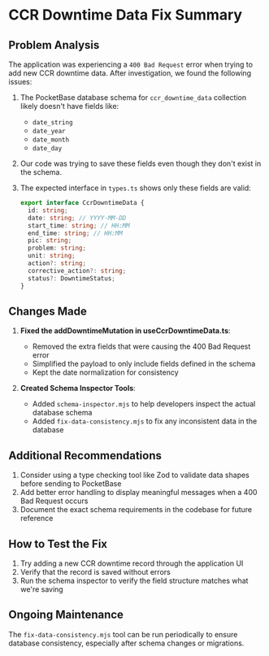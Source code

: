 # CCR Downtime Data Fix Summary

## Problem Analysis

The application was experiencing a `400 Bad Request` error when trying to add new CCR downtime data. After investigation, we found the following issues:

1. The PocketBase database schema for `ccr_downtime_data` collection likely doesn't have fields like:
   - `date_string`
   - `date_year`
   - `date_month`
   - `date_day`

2. Our code was trying to save these fields even though they don't exist in the schema.

3. The expected interface in `types.ts` shows only these fields are valid:
   ```typescript
   export interface CcrDowntimeData {
     id: string;
     date: string; // YYYY-MM-DD
     start_time: string; // HH:MM
     end_time: string; // HH:MM
     pic: string;
     problem: string;
     unit: string;
     action?: string;
     corrective_action?: string;
     status?: DowntimeStatus;
   }
   ```

## Changes Made

1. **Fixed the addDowntimeMutation in useCcrDowntimeData.ts**:
   - Removed the extra fields that were causing the 400 Bad Request error
   - Simplified the payload to only include fields defined in the schema
   - Kept the date normalization for consistency

2. **Created Schema Inspector Tools**:
   - Added `schema-inspector.mjs` to help developers inspect the actual database schema
   - Added `fix-data-consistency.mjs` to fix any inconsistent data in the database

## Additional Recommendations

1. Consider using a type checking tool like Zod to validate data shapes before sending to PocketBase
2. Add better error handling to display meaningful messages when a 400 Bad Request occurs
3. Document the exact schema requirements in the codebase for future reference

## How to Test the Fix

1. Try adding a new CCR downtime record through the application UI
2. Verify that the record is saved without errors
3. Run the schema inspector to verify the field structure matches what we're saving

## Ongoing Maintenance

The `fix-data-consistency.mjs` tool can be run periodically to ensure database consistency, especially after schema changes or migrations.
